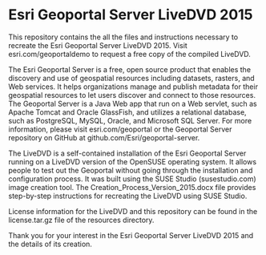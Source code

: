 Esri Geoportal Server LiveDVD 2015
=================

This repository contains the all the files and instructions necessary to recreate the Esri Geoportal Server LiveDVD 2015. Visit esri.com/geoportaldemo to request a free copy of the compiled LiveDVD.

The Esri Geoportal Server is a free, open source product that enables the discovery and use of geospatial resources including datasets, rasters, and Web services. It helps organizations manage and publish metadata for their geospatial resources to let users discover and connect to those resources. The Geoportal Server is a Java Web app that run on a Web servlet, such as Apache Tomcat and Oracle GlassFish, and utilizes a relational database, such as PostgreSQL, MySQL, Oracle, and Microsoft SQL Server. For more information, please visit esri.com/geoportal or the Geoportal Server repository on GitHub at github.com/Esri/geoportal-server.

The LiveDVD is a self-contained installation of the Esri Geoportal Server running on a LiveDVD version of the OpenSUSE operating system. It allows people to test out the Geoportal without going through the installation and configuration process. It was built using the SUSE Studio (susestudio.com) image creation tool. The Creation_Process_Version_2015.docx file provides step-by-step instructions for recreating the LiveDVD using SUSE Studio.

License information for the LiveDVD and this repository can be found in the license.tar.gz file of the resources directory.

Thank you for your interest in the Esri Geoportal Server LiveDVD 2015 and the details of its creation.

